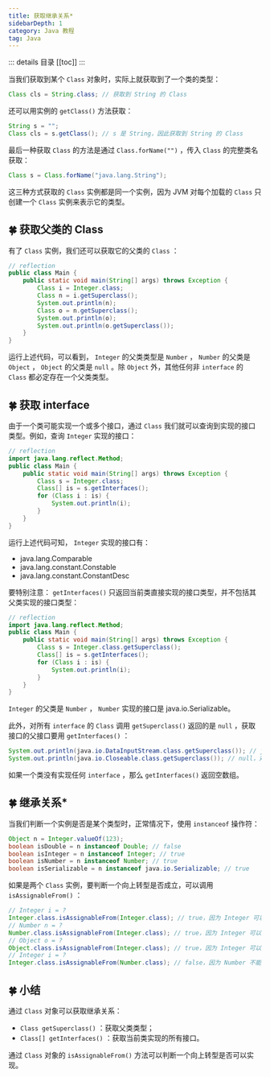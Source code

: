 ```yaml
---
title: 获取继承关系*
sidebarDepth: 1
category: Java 教程
tag: Java
---
```


::: details 目录
[[toc]]
:::


当我们获取到某个 `Class` 对象时，实际上就获取到了一个类的类型：

```java
Class cls = String.class; // 获取到 String 的 Class
```

还可以用实例的 `getClass()` 方法获取：

```java
String s = "";
Class cls = s.getClass(); // s 是 String，因此获取到 String 的 Class
```

最后一种获取 `Class` 的方法是通过 `Class.forName("")` ，传入 `Class` 的完整类名获取：

```java
Class s = Class.forName("java.lang.String");
```

这三种方式获取的 `Class` 实例都是同一个实例，因为 JVM 对每个加载的 `Class` 只创建一个 `Class` 实例来表示它的类型。

## 🍀 获取父类的 Class

有了 `Class` 实例，我们还可以获取它的父类的 `Class` ：

```java {5,7}
// reflection
public class Main {
    public static void main(String[] args) throws Exception {
        Class i = Integer.class;
        Class n = i.getSuperclass();
        System.out.println(n);
        Class o = n.getSuperclass();
        System.out.println(o);
        System.out.println(o.getSuperclass());
    }
}
```

运行上述代码，可以看到， `Integer` 的父类类型是 `Number` ， `Number` 的父类是 `Object` ， `Object` 的父类是 `null` 。除 `Object` 外，其他任何非 `interface` 的 `Class` 都必定存在一个父类类型。

## 🍀 获取 interface

由于一个类可能实现一个或多个接口，通过 `Class` 我们就可以查询到实现的接口类型。例如，查询 `Integer` 实现的接口：

```java
// reflection
import java.lang.reflect.Method;
public class Main {
    public static void main(String[] args) throws Exception {
        Class s = Integer.class;
        Class[] is = s.getInterfaces();
        for (Class i : is) {
            System.out.println(i);
        }
    }
}
```

运行上述代码可知， `Integer` 实现的接口有：

- java.lang.Comparable
- java.lang.constant.Constable
- java.lang.constant.ConstantDesc


要特别注意： `getInterfaces()` 只返回当前类直接实现的接口类型，并不包括其父类实现的接口类型：

```java
// reflection
import java.lang.reflect.Method;
public class Main {
    public static void main(String[] args) throws Exception {
        Class s = Integer.class.getSuperclass();
        Class[] is = s.getInterfaces();
        for (Class i : is) {
            System.out.println(i);
        }
    }
}
```

`Integer` 的父类是 `Number` ， `Number` 实现的接口是 java.io.Serializable。

此外，对所有 `interface` 的 `Class` 调用 `getSuperclass()` 返回的是 `null` ，获取接口的父接口要用 `getInterfaces()` ：

```java
System.out.println(java.io.DataInputStream.class.getSuperclass()); // java.io.FilterInputStream，因为 DataInputStream 继承自 FilterInputStream
System.out.println(java.io.Closeable.class.getSuperclass()); // null，对接口调用 getSuperclass() 总是返回 null，获取接口的父接口要用 getInterfaces()
```

如果一个类没有实现任何 `interface` ，那么 `getInterfaces()` 返回空数组。

## 🍀 继承关系*

当我们判断一个实例是否是某个类型时，正常情况下，使用 `instanceof` 操作符：

```java
Object n = Integer.valueOf(123);
boolean isDouble = n instanceof Double; // false
boolean isInteger = n instanceof Integer; // true
boolean isNumber = n instanceof Number; // true
boolean isSerializable = n instanceof java.io.Serializable; // true
```

如果是两个 `Class` 实例，要判断一个向上转型是否成立，可以调用 `isAssignableFrom()` ：

```java
// Integer i = ?
Integer.class.isAssignableFrom(Integer.class); // true，因为 Integer 可以赋值给 Integer
// Number n = ?
Number.class.isAssignableFrom(Integer.class); // true，因为 Integer 可以赋值给 Number
// Object o = ?
Object.class.isAssignableFrom(Integer.class); // true，因为 Integer 可以赋值给 Object
// Integer i = ?
Integer.class.isAssignableFrom(Number.class); // false，因为 Number 不能赋值给 Integer
```


## 🍀 小结

通过 `Class` 对象可以获取继承关系：
- `Class getSuperclass()` ：获取父类类型；
- `Class[] getInterfaces()` ：获取当前类实现的所有接口。


通过 `Class` 对象的 `isAssignableFrom()` 方法可以判断一个向上转型是否可以实现。


